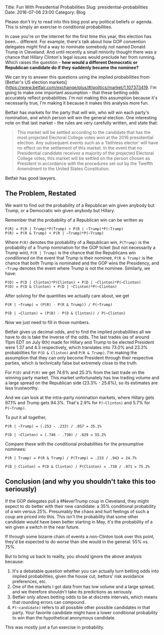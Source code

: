 Title: Fun With Presidential Probabilities
Slug: presidential-probabilities
Date: 2016-07-06 23:00
Category: Blog

Please don't try to read into this blog post any political beliefs or agenda. This is simply an exercise in conditional probabilities.

In case you're on the internet for the first time this year, this election has been... different. For example, there's talk about how GOP convention delegates might find a way to nominate somebody not named Donald Trump in Cleveland. And until recently a small minority thought there was a chance that Hillary Clinton's legal issues would preclude her from running. Which raises the question - **how would a different Democratic or Republican candidate do if they suddenly became the nominee?**

We can try to answer this questions using the implied probabilities from [Betfair's US election markets](https://www.betfair.com/exchange/plus/#/politics/market/1.107373419. I'm going to make one important assumption - that these betting odds accurately reflect probabilities. I'm not making this assumption because it's necessarily true, I'm making it because it makes this analysis more fun.

Betfair has markets for the party that will win, who will win each party's nomination, and which person will win the general election. One interesting note on that last market - the rules are very carefully written, and state that:
>This market will be settled according to the candidate that has the most projected Electoral College votes won at the 2016 presidential election. Any subsequent events such as a ‘faithless elector’ will have no effect on the settlement of this market. In the event that no Presidential candidate receives a majority of the projected Electoral College votes, this market will be settled on the person chosen as President in accordance with the procedures set out by the Twelfth Amendment to the United States Constitution.

Betfair has good lawyers.

## The Problem, Restated
We want to find out the probability of a Republican win given anybody but Trump, or a Democratic win given anybody but Hillary.

Remember that the probability of a Republican win can be written as 
```
P(R) = P(R | Trump)*P(Trump) + P(R | ~Trump)*P(~Trump)
P(R) = P(R & Trump) + P(R | ~Trump)*P(~Trump)
```
Where `P(R)` denotes the probability of a Republican win, `P(Trump)` is the probability of a Trump nomination for the GOP ticket (but not necessarily a Trump win), `P(R | Trump)` is the chance that the Republicans win *conditioned* on the event that Trump is their nominee, `P(R & Trump)` is the chance that both Trump is nominated and the GOP wins the Presidency, and `~Trump` denotes the event where Trump is not the nominee. Similarly, we have:
```
P(D) = P(D | Clinton)*P(Clinton) + P(D | ~Clinton)*P(~Clinton) 
P(D) = P(D & Clinton) + P(D | ~Clinton)*P(~Clinton)
```

After solving for the quantities we actually care about, we get 
```
P(R | ~Trump) = (P(R) - P(R & Trump)) / P(~Trump) 
```
```
P(D | ~Clinton) = (P(D) - P(D & Clinton)) / P(~Clinton)
```
Now we just need to fill in those numbers.

Betfair gives us decimal odds, and to find the implied probabilities all we have to do is take the inverse of the odds. The last trades (as of around 11pm EDT on July 6th) made for Hillary and Trump to be elected President were 1.37 and 4.3 respectively, which translates into 73.0% and 23.3% probabilities for `P(D & Clinton)` and `P(R & Trump)`. I'm making the assumption that they can only become President through their respective parties, which is technically false but extremely close to the truth.

For `P(D)` and `P(R)` we get 74.6% and 25.3% from the last trade on the winning party market. This market unfortunately has low trading volume and a large spread on the Republican side (23.3% - 25.6%), so its estimates are less trustworthy. 

And we can look at the intra-party nomination markets, where Hillary gets 97.1% and Trump gets 94.3%. That's 2.9% for `P(~Clinton)` and 5.7% for `P(~Trump)`.

To put it all together,
```
P(R | ~Trump) = (.253 - .233) / .057 = 35.1%
```
```
P(D | ~Clinton) = (.746 - .730) / .029 = 55.2%
```

Compare these with the conditional probabilities for the presumptive nominees: 
```
P(R | Trump) = P(R & Trump) / P(Trump) = .233 / .943 = 24.7%
```
```
P(D | Clinton) = P(D & Clinton) / P(Clinton) = .730 / .971 = 75.2%
```

## Conclusion (and why you shouldn't take this too seriously)

If the GOP delegates pull a #NeverTrump coup in Cleveland, they might expect to do better with their new candidate: a 35% conditional probability of a win versus 25%. Presumably the chaos and hurt feelings of such a coup are priced into this. This isn't the probability that some other candidate would have been better starting in May, it's the probability of a win given a switch in the near future.

If through some bizarre chain of events a non-Clinton took over this point, they'd be expected to do *worse* than she would in the general: 55% vs. 75%.

But to bring us back to reality, you should ignore the above analysis because:  
1. It's a debatable question whether you can actually turn betting odds into implied probabilities, given the house cut, bettors' risk avoidance preferences, etc.  
2. One of the markets I got data from has low volume and a large spread, and we therefore shouldn't take its predictions as seriously.  
3. Betfair only allows betting odds to be at discrete intervals, which means that rounding errors can compound.  
4. `P(~candidate)` refers to all possible other possible candidates in that party. Your favorite candidate might have a lower conditional probability to win than the hypothetical anonymous candidate.

This was mostly just a fun exercise in probability.